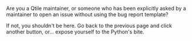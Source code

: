 Are you a Qtile maintainer, or someone who has been explicitly asked by a maintainer to open an issue without using the bug report template?

If not, you shouldn't be here. Go back to the previous page and click another button, or… expose yourself to the Python's bite.
